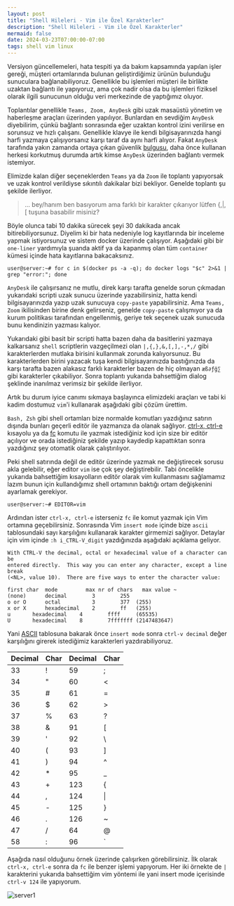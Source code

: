 ```yaml
---
layout: post
title: "Shell Hileleri - Vim ile Özel Karakterler"
description: "Shell Hileleri - Vim ile Özel Karakterler"
mermaid: false
date: 2024-03-23T07:00:00-07:00
tags: shell vim linux
---
```


Versiyon güncellemeleri, hata tespiti ya da bakım kapsamında yapılan işler gereği, müşteri ortamlarında bulunan
geliştirdiğimiz ürünün bulunduğu sunuculara bağlanabiliyoruz. Genellikle bu işlemleri müşteri ile birlikte
uzaktan bağlantı ile yapıyoruz, ama çok nadir olsa da bu işlemleri fiziksel olarak ilgili sunucunun
olduğu veri merkezinde de yaptığımız oluyor.

Toplantılar genellikle `Teams, Zoom, AnyDesk` gibi uzak masaüstü yönetim ve haberleşme araçları üzerinden 
yapılıyor. Bunlardan en sevdiğim `AnyDesk` diyebilirim, çünkü bağlantı sonrasında eğer uzaktan kontrol izini
verilirse en sorunsuz ve hızlı çalışanı. Genellikle klavye ile kendi bilgisayarınızda hangi harfi yazmaya 
çalışıyorsanız karşı taraf da aynı harfi alıyor. Fakat `AnyDesk` tarafında yakın zamanda ortaya çıkan güvenlik
[bulgusu](https://anydesk.com/en/public-statement-2-2-2024), daha önce kullanan herkesi korkutmuş durumda artık kimse `AnyDesk` üzerinden bağlantı vermek istemiyor.

Elimizde kalan diğer seçeneklerden `Teams` ya da `Zoom` ile toplantı yapıyorsak ve uzak kontrol verildiyse sıkıntılı dakikalar bizi bekliyor.
Genelde toplantı şu şekilde ilerliyor.

> ... bey/hanım ben basıyorum ama farklı bir karakter çıkarıyor lütfen {,\|,[ tuşuna basabilir misiniz?

Böyle olunca tabi 10 dakika sürecek şeyi 30 dakikada ancak bitirebiliyorsunuz. Diyelim ki bir hata nedeniyle
log kayıtlarında bir inceleme yapmak istiyorsunuz ve sistem docker üzerinde çalışıyor. Aşağıdaki gibi 
bir `one-liner` yardımıyla şuanda aktif ya da kapanmış olan tüm `container` kümesi içinde hata kayıtlarına bakacaksınız.

```
user@server:~# for c in $(docker ps -a -q); do docker logs "$c" 2>&1 | grep "error:"; done
```

`AnyDesk` ile çalışırsanız ne mutlu, direk karşı tarafta genelde sorun çıkmadan yukarıdaki scripti uzak sunucu
üzerinde yazabilirsiniz, hatta kendi bilgisayarınızda yazıp uzak sunucuya `copy-paste` yapabilirsiniz. Ama `Teams, Zoom` 
ikilisinden birine denk gelirseniz, genelde `copy-paste` çalışmıyor ya da kurum politikası tarafından engellenmiş,
geriye tek seçenek uzak sunucuda bunu kendinizin yazması kalıyor. 

Yukarıdaki gibi basit bir scripti hatta bazen daha da basitlerini yazmaya kalkarsanız `shell` scriptlerin vazgeçilmezi
olan `|,{,},&,[,],-,*,/` gibi karakterlerden mutlaka birisini kullanmak zorunda kalıyorsunuz. Bu karakterlerden birini yazacak tuşa kendi
bilgisayarınızda bastığınızda da karşı tarafta bazen alakasız farklı karakterler bazen de hiç olmayan `æß∂ƒğ∑` gibi karakterler çıkabiliyor.
Sonra toplantı yukarıda bahsettiğim dialog şeklinde inanılmaz verimsiz bir şekilde ilerliyor. 

Artık bu durum iyice canımı sıkmaya başlayınca elimizdeki araçları ve tabi ki kadim dostumuz `vim`'i  kullanarak aşağıdaki gibi 
çözüm ürettim.

`Bash, Zsh` gibi shell ortamları bize normalde komutları yazdığınız satırın dışında bunları geçerli editör ile yazmanıza da olanak sağlıyor.
[ctrl-x, ctrl-e](https://www.gnu.org/software/bash/manual/html_node/Miscellaneous-Commands.html#index-edit_002dand_002dexecute_002dcommand-_0028C_002dx-C_002de_0029) kısayolu
ya da [fc](https://en.wikipedia.org/wiki/Fc_(Unix)) komutu ile yazmak istediğiniz kod için size bir editör açılıyor ve orada istediğiniz şekilde 
yazıp kaydedip kapattıktan sonra yazdığınız şey otomatik olarak çalıştırılıyor.

Peki shell satırında değil de editör üzerinde yazmak ne değiştirecek sorusu akla gelebilir, eğer editor `vim` ise çok şey değiştirebilir.
Tabi öncelikle yukarıda bahsettiğim kısayolların editör olarak vim kullanmasını sağlamamız lazım bunun için kullandığımız shell ortamının
baktığı ortam değişkenini ayarlamak gerekiyor. 

```
user@server:~# EDITOR=vim
```

Ardından ister `ctrl-x, ctrl-e` isterseniz `fc` ile komut yazmak için Vim
ortamına geçebilirsiniz. Sonrasında Vim `insert mode` içinde bize `ascii`
tablosundaki sayı karşılığını kullanarak karakter girmemizi sağlıyor.
Detaylar için vim içinde `:h i_CTRL-V_digit` yazdığınızda aşağıdaki açıklama geliyor.

```
With CTRL-V the decimal, octal or hexadecimal value of a character can be
entered directly.  This way you can enter any character, except a line break
(<NL>, value 10).  There are five ways to enter the character value:

first char	mode	     max nr of chars   max value ~
(none)		decimal		   3		255
o or O		octal		   3		377	 (255)
x or X		hexadecimal	   2		ff	 (255)
u		hexadecimal	   4		ffff	 (65535)
U		hexadecimal	   8		7fffffff (2147483647)
```

Yani [ASCII](https://en.wikipedia.org/wiki/ASCII) tablosuna bakarak önce `insert mode` sonra `ctrl-v decimal` değer karşılığını girerek istediğimiz karakterleri yazdırabiliyoruz.

| Decimal | Char | Decimal | Char |
|---------|------|---------|------|
| 33      | !    | 59      | ;    | 
| 34      | "    | 60      | <    | 
| 35      | #    | 61      | =    | 
| 36      | $    | 62      | >    | 
| 37      | %    | 63      | ?    | 
| 38      | &    | 91      | [    | 
| 39      | '    | 92      | \    | 
| 40      | (    | 93      | ]    | 
| 41      | )    | 94      | ^    | 
| 42      | *    | 95      | _    | 
| 43      | +    | 123     | {    | 
| 44      | ,    | 124     | \|   | 
| 45      | -    | 125     | }    | 
| 46      | .    | 126     | ~    | 
| 47      | /    | 64      | @    | 
| 58      | :    | 96      | `    | 


Aşağıda nasıl olduğunu örnek üzerinde çalışırken görebilirsiniz. İlk olarak `ctrl-x, ctrl-e` sonra da `fc`
ile benzer işlemi yapıyorum. Her iki örnekte de `|` karakterini yukarıda bahsettiğim vim yöntemi ile yani 
insert mode içerisinde `ctrl-v 124` ile yapıyorum. 

![server1](https://github.com/caltuntas/caltuntas.github.io/assets/35517929/fb329ab2-ff86-49fe-b34e-a73db0db2d1c)

